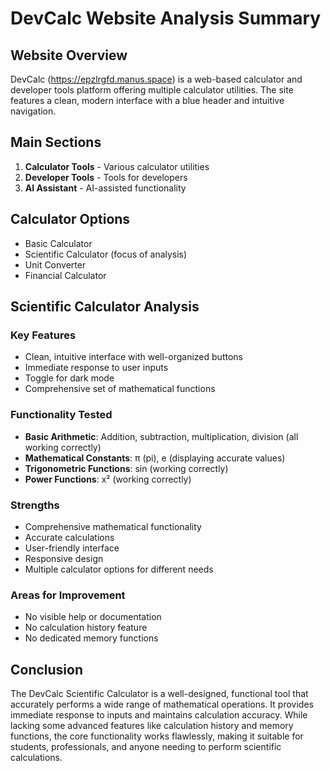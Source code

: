 # DevCalc Website Analysis Summary

## Website Overview
DevCalc (https://epzlrgfd.manus.space) is a web-based calculator and developer tools platform offering multiple calculator utilities. The site features a clean, modern interface with a blue header and intuitive navigation.

## Main Sections
1. **Calculator Tools** - Various calculator utilities
2. **Developer Tools** - Tools for developers
3. **AI Assistant** - AI-assisted functionality

## Calculator Options
- Basic Calculator
- Scientific Calculator (focus of analysis)
- Unit Converter
- Financial Calculator

## Scientific Calculator Analysis

### Key Features
- Clean, intuitive interface with well-organized buttons
- Immediate response to user inputs
- Toggle for dark mode
- Comprehensive set of mathematical functions

### Functionality Tested
- **Basic Arithmetic**: Addition, subtraction, multiplication, division (all working correctly)
- **Mathematical Constants**: π (pi), e (displaying accurate values)
- **Trigonometric Functions**: sin (working correctly)
- **Power Functions**: x² (working correctly)

### Strengths
- Comprehensive mathematical functionality
- Accurate calculations
- User-friendly interface
- Responsive design
- Multiple calculator options for different needs

### Areas for Improvement
- No visible help or documentation
- No calculation history feature
- No dedicated memory functions

## Conclusion
The DevCalc Scientific Calculator is a well-designed, functional tool that accurately performs a wide range of mathematical operations. It provides immediate response to inputs and maintains calculation accuracy. While lacking some advanced features like calculation history and memory functions, the core functionality works flawlessly, making it suitable for students, professionals, and anyone needing to perform scientific calculations.
